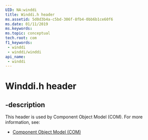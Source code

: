 ```yaml
---
UID: NA:winddi
title: Winddi.h header
ms.assetid: 5d0d3b4a-c5bd-306f-8fb4-0bb6b1ce60f6
ms.date: 01/11/2019
ms.keywords: 
ms.topic: conceptual
tech.root: com
f1_keywords:
 - winddi
 - winddi/winddi
api_name:
 - winddi
---
```


# Winddi.h header


## -description

This header is used by Component Object Model (COM). For more information, see:

- [Component Object Model (COM)](../_com/index.md)

